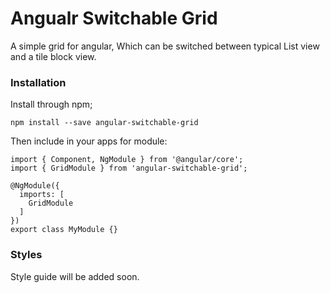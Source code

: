 # Angualr Switchable Grid

A simple grid for angular, Which can be switched between typical List view and a tile block view.

### Installation

Install through npm;

    npm install --save angular-switchable-grid
    
Then include in your apps for module:
    
    import { Component, NgModule } from '@angular/core';
    import { GridModule } from 'angular-switchable-grid';
     
    @NgModule({
      imports: [
        GridModule
      ]
    })
    export class MyModule {}


### Styles 

Style guide will be added soon.
